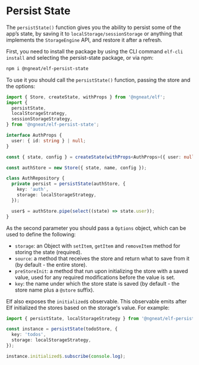# Persist State

The `persistState()` function gives you the ability to persist some of the app’s state, by saving it to `localStorage/sessionStorage` or anything that implements the `StorageEngine` API, and restore it after a refresh.

First, you need to install the package by using the CLI command `elf-cli install` and selecting the persist-state package, or via npm:

```bash
npm i @ngneat/elf-persist-state
```

To use it you should call the `persistState()` function, passing the store and the options:

```ts
import { Store, createState, withProps } from '@ngneat/elf';
import {
  persistState,
  localStorageStrategy,
  sessionStorageStrategy,
} from '@ngneat/elf-persist-state';

interface AuthProps {
  user: { id: string } | null;
}

const { state, config } = createState(withProps<AuthProps>({ user: null }));

const authStore = new Store({ state, name, config });

class AuthRepository {
  private persist = persistState(authStore, {
    key: 'auth',
    storage: localStorageStrategy,
  });

  user$ = authStore.pipe(select((state) => state.user));
}
```

As the second parameter you should pass a `Options` object, which can be used to define the following:

- `storage`: an Object with `setItem`, `getItem` and `removeItem` method for storing the state (required).
- `source`: a method that receives the store and return what to save from it (by default - the entire store).
- `preStoreInit`: a method that run upon initializing the store with a saved value, used for any required modifications before the value is set.
- `key`: the name under which the store state is saved (by default - the store name plus a `@store` suffix).

Elf also exposes the `initialized$` observable. This observable emits after Elf initialized the stores based on the storage's value. For example:

```ts
import { persistState, localStorageStrategy } from '@ngneat/elf-persist-state';

const instance = persistState(todoStore, {
  key: 'todos',
  storage: localStorageStrategy,
});

instance.initialized$.subscribe(console.log);
```
